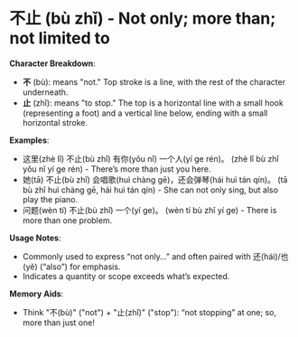 # **不止 (bù zhǐ) - Not only; more than; not limited to**

**Character Breakdown**:  
- **不** (bù): means "not." Top stroke is a line, with the rest of the character underneath.  
- **止** (zhǐ): means "to stop." The top is a horizontal line with a small hook (representing a foot) and a vertical line below, ending with a small horizontal stroke.

**Examples**:  
- 这里(zhè lǐ) 不止(bù zhǐ) 有你(yǒu nǐ) 一个人(yí ge rén)。 (zhè lǐ bù zhǐ yǒu nǐ yí ge rén) - There’s more than just you here.  
- 她(tā) 不止(bù zhǐ) 会唱歌(huì chàng gē)，还会弹琴(hái huì tán qín)。 (tā bù zhǐ huì chàng gē, hái huì tán qín) - She can not only sing, but also play the piano.  
- 问题(wèn tí) 不止(bù zhǐ) 一个(yí ge)。 (wèn tí bù zhǐ yí ge) - There is more than one problem.

**Usage Notes**:  
- Commonly used to express “not only…” and often paired with 还(hái)/也(yě) (“also”) for emphasis.  
- Indicates a quantity or scope exceeds what’s expected.

**Memory Aids**:  
- Think "不(bù)" ("not") + "止(zhǐ)" ("stop"): “not stopping” at one; so, more than just one!